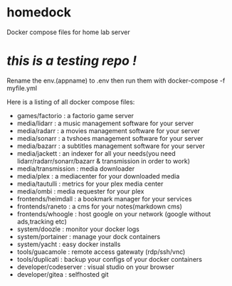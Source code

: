 # homedock
Docker compose files for home lab server

# ***this is a testing repo !***

Rename the env.(appname) to .env then run them with docker-compose -f myfile.yml

Here is a listing of all docker compose files:

+ games/factorio : a factorio game server
+ media/lidarr   : a music management software for your server
+ media/radarr   : a movies management software for your server
+ media/sonarr   : a tvshoes management software for your server
+ media/bazarr   : a subtitles management software for your server
+ media/jackett  : an indexer for all your needs(you need lidarr/radarr/sonarr/bazarr & transmission in order to work)
+ media/transmission : media downloader
+ media/plex     : a mediacenter for your downloaded media
+ media/tautulli : metrics for your plex media center
+ media/ombi     : media requester for your plex
+ frontends/heimdall : a bookmark manager for your services
+ frontends/raneto   : a cms for your notes(markdown cms)
+ frontends/whoogle  : host google on your network (google without ads,tracking etc)
+ system/doozle      : monitor your docker logs
+ system/portainer   : manage your dock containers
+ system/yacht       : easy docker installs
+ tools/guacamole    : remote access gatewaty (rdp/ssh/vnc)
+ tools/duplicati    : backup your configs of your docker containers
+ developer/codeserver : visual studio on your browser
+ developer/gitea    : selfhosted git
